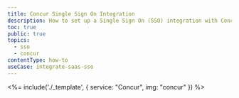 ```yaml
---
title: Concur Single Sign On Integration
description: How to set up a Single Sign On (SSO) integration with Concur and Auth0.
toc: true
public: true
topics:
  - sso
  - concur
contentType: how-to
useCase: integrate-saas-sso
---
```


<%= include('./_template', {
  service: "Concur",
  img: "concur"
}) %>
